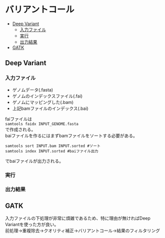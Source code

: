 # バリアントコール

- [Deep Variant](#deep-variant)
    - [入力ファイル](#入力ファイル)
    - [実行](#実行)
   - [出力結果](#出力結果)
- [GATK](#gatk)
## Deep Variant
### 入力ファイル
- ゲノムデータ(.fasta)
- ゲノムのインデックスファイル(.fai)
- ゲノムにマッピングした(.bam)
- 上記bamファイルのインデックス(.bai)

faiファイルは<br>
`samtools faidx INPUT_GENOME.fasta`<br>
で作成される。<br>
baiファイルを作るにはまずbamファイルをソートする必要がある。<br>
```
samtools sort INPUT.bam INPUT.sorted #ソート
samtools index INPUT.sorted #baiファイル出力
```
でbaiファイルが出力される。<br>

### 実行

### 出力結果


## GATK
入力ファイルの下処理が非常に煩雑であるため、特に理由が無ければDeep Variantを使った方が良い。<br>
前処理→重複除去→クオリティ補正→バリアントコール→結果のフィルタリング
